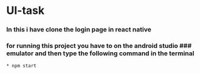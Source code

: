 # UI-task


### In this i have clone the login page in react native

### for running this project you have to on the android studio ### emulator and then type the following command in the       terminal
    
    * npm start
 
